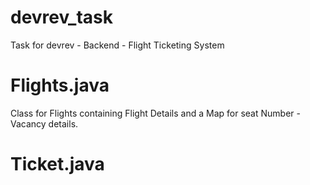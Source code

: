 # devrev_task
Task for devrev - Backend - Flight Ticketing System

# Flights.java 
Class for Flights containing Flight Details and a Map for seat Number - Vacancy details.

# Ticket.java 

